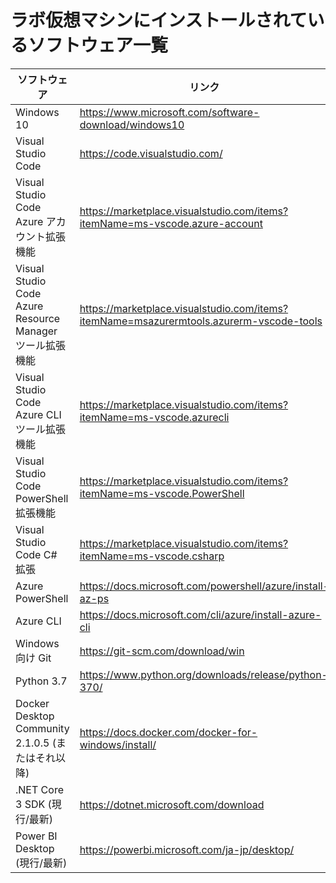 ﻿# ラボ仮想マシンにインストールされているソフトウェア一覧

| ソフトウェア | リンク |
| --- | --- |
| Windows 10 | https://www.microsoft.com/software-download/windows10 |
| Visual Studio Code | https://code.visualstudio.com/ |
| Visual Studio Code Azure アカウント拡張機能 | https://marketplace.visualstudio.com/items?itemName=ms-vscode.azure-account |
| Visual Studio Code Azure Resource Manager ツール拡張機能 | https://marketplace.visualstudio.com/items?itemName=msazurermtools.azurerm-vscode-tools |
| Visual Studio Code Azure CLI ツール拡張機能 | https://marketplace.visualstudio.com/items?itemName=ms-vscode.azurecli |
| Visual Studio Code PowerShell 拡張機能 | https://marketplace.visualstudio.com/items?itemName=ms-vscode.PowerShell |
| Visual Studio Code C# 拡張 | https://marketplace.visualstudio.com/items?itemName=ms-vscode.csharp |
| Azure PowerShell | https://docs.microsoft.com/powershell/azure/install-az-ps |
| Azure CLI | https://docs.microsoft.com/cli/azure/install-azure-cli |
| Windows 向け Git | https://git-scm.com/download/win |
| Python 3.7| https://www.python.org/downloads/release/python-370/ |
| Docker Desktop Community 2.1.0.5 (またはそれ以降)| https://docs.docker.com/docker-for-windows/install/ |
| .NET Core 3 SDK (現行/最新)| https://dotnet.microsoft.com/download |
| Power BI Desktop (現行/最新) | https://powerbi.microsoft.com/ja-jp/desktop/ |

 

